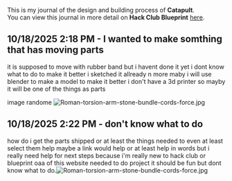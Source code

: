 <!--
  ===================    !!READ THIS NOTICE!!   ====================
  DO NOT edit this file manually. Your changes WILL BE OVERWRITTEN!
  This journal is auto generated and updated by Hack Club Blueprint.
  To edit this file, please edit your journal entries on Blueprint.
  ==================================================================
-->

This is my journal of the design and building process of **Catapult**.  
You can view this journal in more detail on **Hack Club Blueprint** [here](https://blueprint.hackclub.com/projects/680).


## 10/18/2025 2:18 PM - I wanted to make somthing that has moving parts  

it is supposed to move with rubber band but i havent done it yet i dont know what to do to make it better i sketched it allready n more maby i will use blender to make a model to make it better i don't have a 3d printer so mayby it will be one of the things as parts



image randome ![Roman-torsion-arm-stone-bundle-cords-force.jpg](https://blueprint.hackclub.com/user-attachments/blobs/proxy/eyJfcmFpbHMiOnsiZGF0YSI6MzA3OCwicHVyIjoiYmxvYl9pZCJ9fQ==--916f7a08822c5ac0e1655716ba0c9efe391df674/Roman-torsion-arm-stone-bundle-cords-force.jpg)
  

## 10/18/2025 2:22 PM - don't know what to do  

how do i get the parts shipped or at least the things needed to even at least select them help maybe a link would help or at least help in words but i really need help for next steps because i'm really new to hack club or blueprint oaa of this website needed to do project it should be fun but dont know what to do.![Roman-torsion-arm-stone-bundle-cords-force.jpg](https://blueprint.hackclub.com/user-attachments/blobs/proxy/eyJfcmFpbHMiOnsiZGF0YSI6MzA3OSwicHVyIjoiYmxvYl9pZCJ9fQ==--cacc55a3f16afc3458f63a5e4020e2716f95a74a/Roman-torsion-arm-stone-bundle-cords-force.jpg)
  

